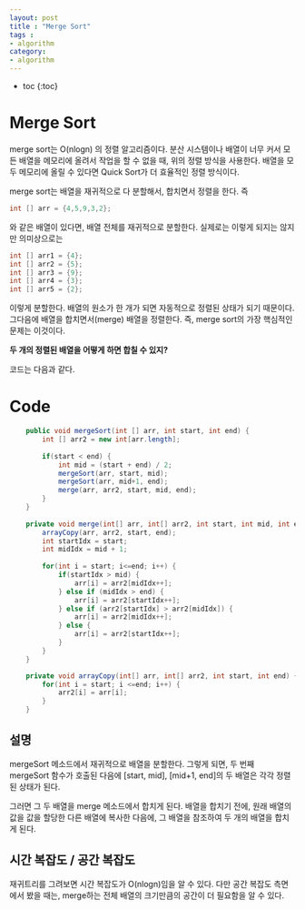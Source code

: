 ```yaml
---
layout: post
title : "Merge Sort"
tags :
- algorithm
category:
- algorithm
---
```


* toc
{:toc}

# Merge Sort
merge sort는 O(nlogn) 의 정렬 알고리즘이다. 분산 시스템이나 배열이 너무 커서 모든 배열을 메모리에 올려서 작업을 할 수 없을 때, 위의 정렬 방식을 사용한다. 배열을 모두 메모리에 올릴 수 있다면 Quick Sort가 더 효율적인 정렬 방식이다.

merge sort는 배열을 재귀적으로 다 분할해서, 합치면서 정렬을 한다. 즉 

~~~java
int [] arr = {4,5,9,3,2};
~~~

와 같은 배열이 있다면, 배열 전체를 재귀적으로 분할한다. 실제로는 이렇게 되지는 않지만 의미상으로는

~~~java
int [] arr1 = {4};
int [] arr2 = {5};
int [] arr3 = {9};
int [] arr4 = {3};
int [] arr5 = {2};
~~~

이렇게 분할한다. 배열의 원소가 한 개가 되면 자동적으로 정렬된 상태가 되기 때문이다. 그다음에 배열을 합치면서(merge) 배열을 정렬한다. 
즉, merge sort의 가장 핵심적인 문제는 이것이다.

**두 개의 정렬된 배열을 어떻게 하면 합칠 수 있지?**

코드는 다음과 같다.

# Code

~~~java
	public void mergeSort(int [] arr, int start, int end) {
		int [] arr2 = new int[arr.length];
		
		if(start < end) {
			int mid = (start + end) / 2;
			mergeSort(arr, start, mid);
			mergeSort(arr, mid+1, end);
			merge(arr, arr2, start, mid, end);
		}
	}
	
	private void merge(int[] arr, int[] arr2, int start, int mid, int end) {
		arrayCopy(arr, arr2, start, end);
		int startIdx = start;
		int midIdx = mid + 1;
		
		for(int i = start; i<=end; i++) {
			if(startIdx > mid) {
				arr[i] = arr2[midIdx++];
			} else if (midIdx > end) {
				arr[i] = arr2[startIdx++];
			} else if (arr2[startIdx] > arr2[midIdx]) {
				arr[i] = arr2[midIdx++];
			} else {
				arr[i] = arr2[startIdx++];
			}
		}
	}

	private void arrayCopy(int[] arr, int[] arr2, int start, int end) {
		for(int i = start; i <=end; i++) {
			arr2[i] = arr[i];
		}
	}
~~~

## 설명
mergeSort 메소드에서 재귀적으로 배열을 분할한다. 그렇게 되면, 두 번째 mergeSort 함수가 호출된 다음에 [start, mid], [mid+1, end]의 두 배열은 각각 정렬된 상태가 된다.

그러면 그 두 배열을 merge 메소드에서 합치게 된다. 배열을 합치기 전에, 원래 배열의 값을 값을 할당한 다른 배열에 복사한 다음에, 그 배열을 참조하여 두 개의 배열을 합치게 된다.

## 시간 복잡도 / 공간 복잡도
재귀트리를 그려보면 시간 복잡도가 O(nlogn)임을 알 수 있다. 다만 공간 복잡도 측면에서 봤을 때는, merge하는 전체 배열의 크기만큼의 공간이 더 필요함을 알 수 있다.

